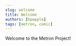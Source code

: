 ```yaml
---
slug: welcome
title: Welcome
authors: [bpepple]
tags: [metron, comic]
---
```


Welcome to the Metron Project!